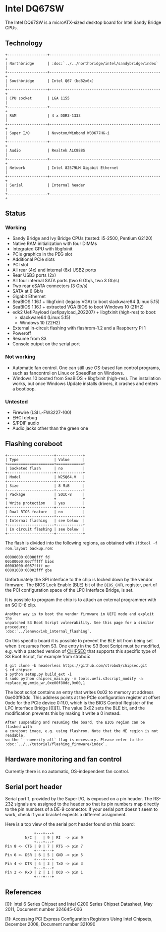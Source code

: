 # Intel DQ67SW

The Intel DQ67SW is a microATX-sized desktop board for Intel Sandy Bridge CPUs.

## Technology

```eval_rst
+------------------+--------------------------------------------------+
| Northbridge      | :doc:`../../northbridge/intel/sandybridge/index` |
+------------------+--------------------------------------------------+
| Southbridge      | Intel Q67 (bd82x6x)                              |
+------------------+--------------------------------------------------+
| CPU socket       | LGA 1155                                         |
+------------------+--------------------------------------------------+
| RAM              | 4 x DDR3-1333                                    |
+------------------+--------------------------------------------------+
| Super I/O        | Nuvoton/Winbond W83677HG-i                       |
+------------------+--------------------------------------------------+
| Audio            | Realtek ALC888S                                  |
+------------------+--------------------------------------------------+
| Network          | Intel 82579LM Gigabit Ethernet                   |
+------------------+--------------------------------------------------+
| Serial           | Internal header                                  |
+------------------+--------------------------------------------------+
```

## Status

### Working

- Sandy Bridge and Ivy Bridge CPUs (tested: i5-2500, Pentium G2120)
- Native RAM initialization with four DIMMs
- Integrated GPU with libgfxinit
- PCIe graphics in the PEG slot
- Additional PCIe slots
- PCI slot
- All rear (4x) and internal (8x) USB2 ports
- Rear USB3 ports (2x)
- All four internal SATA ports (two 6 Gb/s, two 3 Gb/s)
- Two rear eSATA connectors (3 Gb/s)
- SATA at 6 Gb/s
- Gigabit Ethernet
- SeaBIOS 1.16.1 + libgfxinit (legacy VGA) to boot slackware64 (Linux 5.15)
- SeaBIOS 1.16.1 + extracted VGA BIOS to boot Windows 10 (21H2)
- edk2 UefiPayload (uefipayload_202207) + libgfxinit (high-res) to boot:
    - slackware64 (Linux 5.15)
    - Windows 10 (22H2)
- External in-circuit flashing with flashrom-1.2 and a Raspberry Pi 1
- Poweroff
- Resume from S3
- Console output on the serial port

### Not working

- Automatic fan control. One can still use OS-based fan control programs,
  such as fancontrol on Linux or SpeedFan on Windows.
- Windows 10 booted from SeaBIOS + libgfxinit (high-res). The installation
  works, but once Windows Update installs drivers, it crashes and enters a
  bootloop.

### Untested

- Firewire (LSI L-FW3227-100)
- EHCI debug
- S/PDIF audio
- Audio jacks other than the green one

## Flashing coreboot

```eval_rst
+---------------------+------------+
| Type                | Value      |
+=====================+============+
| Socketed flash      | no         |
+---------------------+------------+
| Model               | W25Q64.V   |
+---------------------+------------+
| Size                | 8 MiB      |
+---------------------+------------+
| Package             | SOIC-8     |
+---------------------+------------+
| Write protection    | yes        |
+---------------------+------------+
| Dual BIOS feature   | no         |
+---------------------+------------+
| Internal flashing   | see below  |
+---------------------+------------+
| In circuit flashing | see below  |
+---------------------+------------+
```

The flash is divided into the following regions, as obtained with
`ifdtool -f rom.layout backup.rom`:

    00000000:00000fff fd
    00580000:007fffff bios
    00003000:0057ffff me
    00001000:00002fff gbe

Unfortunately the SPI interface to the chip is locked down by the vendor
firmware. The BIOS Lock Enable (BLE) bit of the `BIOS_CNTL` register, part of
the PCI configuration space of the LPC Interface Bridge, is set.

It is possible to program the chip is to attach an external programmer
with an SOIC-8 clip.

```eval_rst
Another way is to boot the vendor firmware in UEFI mode and exploit the
unpatched S3 Boot Script vulnerability. See this page for a similar procedure:
:doc:`../lenovo/ivb_internal_flashing`.
```

On this specific board it is possible to prevent the BLE bit from being set
when it resumes from S3. One entry in the S3 Boot Script must be modified,
e.g. with a patched version of [CHIPSEC](https://github.com/chipsec/chipsec)
that supports this specific type of S3 Boot Script, for example from strobo5:

    $ git clone -b headerless https://github.com/strobo5/chipsec.git
    $ cd chipsec
    $ python setup.py build_ext -i
    $ sudo python chipsec_main.py -m tools.uefi.s3script_modify -a replace_op,mmio_wr,0xe00f80dc,0x00,1

The boot script contains an entry that writes 0x02 to memory at address
0xe00f80dc. This address points at the PCIe configuration register at offset
0xdc for the PCIe device 0:1f.0, which is the BIOS Control Register of the LPC
Interface Bridge [0][1]. The value 0x02 sets the BLE bit, and the modification
prevents this by making it write a 0 instead.

```eval_rst
After suspending and resuming the board, the BIOS region can be flashed with
a coreboot image, e.g. using flashrom. Note that the ME region is not readable,
so the `--noverify-all` flag is necessary. Please refer to the
:doc:`../../tutorial/flashing_firmware/index`.
```

## Hardware monitoring and fan control

Currently there is no automatic, OS-independent fan control.

## Serial port header

Serial port 1, provided by the Super I/O, is exposed on a pin header. The
RS-232 signals are assigned to the header so that its pin numbers map directly
to the pin numbers of a DE-9 connector. If your serial port doesn't seem to
work, check if your bracket expects a different assignment.

Here is a top view of the serial port header found on this board:

                 +---+---+
             N/C |   | 9 | RI  -> pin 9
                 +---+---+
    Pin 8 <- CTS | 8 | 7 | RTS -> pin 7
                 +---+---+
    Pin 6 <- DSR | 6 | 5 | GND -> pin 5
                 +---+---+
    Pin 4 <- DTR | 4 | 3 | TxD -> pin 3
                 +---+---+
    Pin 2 <- RxD | 2 | 1 | DCD -> pin 1
                 +---+---+

## References

[0]: Intel 6 Series Chipset and Intel C200 Series Chipset Datasheet,
May 2011,
Document number 324645-006

[1]: Accessing PCI Express Configuration Registers Using Intel Chipsets,
December 2008,
Document number 321090

